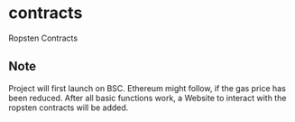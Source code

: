 # contracts
 Ropsten Contracts

## Note
Project will first launch on BSC. Ethereum might follow, if the gas price has been reduced.
After all basic functions work, a Website to interact with the ropsten contracts will be added.

